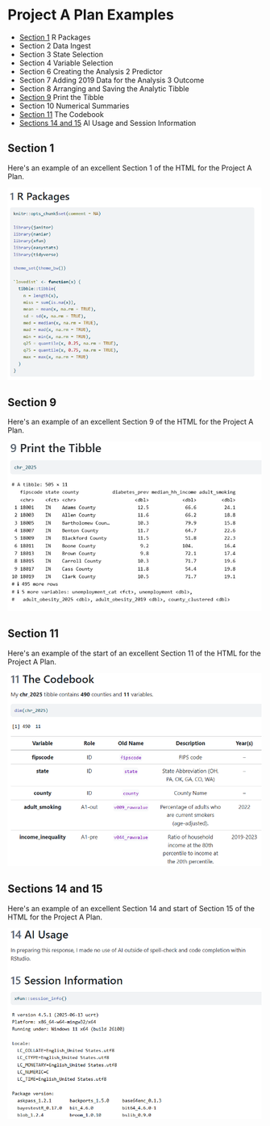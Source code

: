 # Project A Plan Examples

- [Section 1](#section-1) R Packages
- Section 2 Data Ingest
- Section 3 State Selection
- Section 4 Variable Selection
- Section 6 Creating the Analysis 2 Predictor
- Section 7 Adding 2019 Data for the Analysis 3 Outcome
- Section 8 Arranging and Saving the Analytic Tibble
- [Section 9](#section-9) Print the Tibble
- Section 10 Numerical Summaries
- [Section 11](#section-11) The Codebook
- [Sections 14 and 15](#sections-14-and-15) AI Usage and Session Information

## Section 1

Here's an example of an excellent Section 1 of the HTML for the Project A Plan.

![](https://github.com/THOMASELOVE/431-classes-2025/blob/main/projectA/projA_plan_section1.png)

## Section 9

Here's an example of an excellent Section 9 of the HTML for the Project A Plan.

![](https://github.com/THOMASELOVE/431-classes-2025/blob/main/projectA/projA_plan_section9.png)

## Section 11

Here's an example of the start of an excellent Section 11 of the HTML for the Project A Plan.

![](https://github.com/THOMASELOVE/431-classes-2025/blob/main/projectA/projA_plan_section11.png)


## Sections 14 and 15

Here's an example of an excellent Section 14 and start of Section 15 of the HTML for the Project A Plan.

![](https://github.com/THOMASELOVE/431-classes-2025/blob/main/projectA/projA_plan_section14.png)
